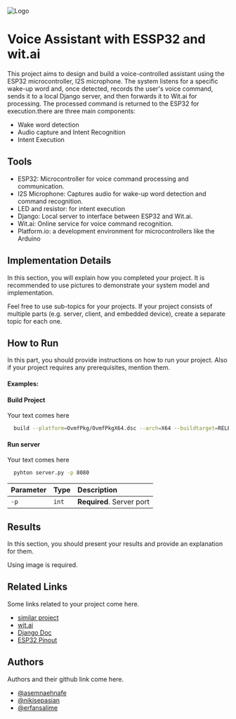 
![Logo](https://via.placeholder.com/600x150?text=Your+Logo+Here+600x150)


# Voice Assistant with ESSP32 and wit.ai

This project aims to design and build a voice-controlled assistant using the ESP32 microcontroller, I2S microphone. The system listens for a specific wake-up word and, once detected, records the user's voice command, sends it to a local Django server, and then forwards it to Wit.ai for processing. The processed command is returned to the ESP32 for execution.there are three main components:
- Wake word detection
- Audio capture and Intent Recognition
- Intent Execution


## Tools
- ESP32: Microcontroller for voice command processing and communication.
- I2S Microphone: Captures audio for wake-up word detection and command recognition.
- LED and resistor: for intent execution
- Django: Local server to interface between ESP32 and Wit.ai.
- Wit.ai: Online service for voice command recognition.
- Platform.io: a development environment for microcontrollers like the Arduino

## Implementation Details

In this section, you will explain how you completed your project. It is recommended to use pictures to demonstrate your system model and implementation.


Feel free to use sub-topics for your projects. If your project consists of multiple parts (e.g. server, client, and embedded device), create a separate topic for each one.

## How to Run

In this part, you should provide instructions on how to run your project. Also if your project requires any prerequisites, mention them. 

#### Examples:
#### Build Project
Your text comes here
```bash
  build --platform=OvmfPkg/OvmfPkgX64.dsc --arch=X64 --buildtarget=RELEASE --tagname=GCC5
```

#### Run server
Your text comes here
```bash
  pyhton server.py -p 8080
```

| Parameter | Type     | Description                |
| :-------- | :------- | :------------------------- |
| `-p` | `int` | **Required**. Server port |



## Results
In this section, you should present your results and provide an explanation for them.

Using image is required.

## Related Links
Some links related to your project come here.
- [similar project](https://github.com/atomic14/diy-alexa?tab=readme-ov-file)
- [wit.ai](https://wit.ai/)
- [Django Doc](https://docs.djangoproject.com/en/5.0/)
- [ESP32 Pinout](https://randomnerdtutorials.com/esp32-pinout-reference-gpios/)


## Authors
Authors and their github link come here.
- [@asemnaehnafe](https://github.com/asemanehnafe)
- [@nikisepasian](https://github.com/Sharif-University-ESRLab)
- [@erfansalime](https://github.com/Sharif-University-ESRLab)



